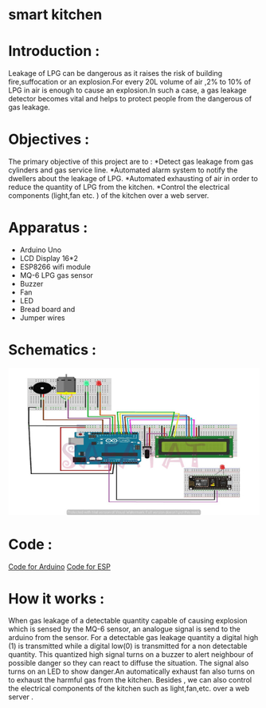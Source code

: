 # smart kitchen
# Introduction :
Leakage of LPG can be dangerous as it raises the risk of building fire,suffocation or an explosion.For every 20L volume of air ,2% to 10% of LPG in air is enough to cause an explosion.In such a case, a gas leakage detector becomes vital and helps to protect people from the dangerous of gas leakage.
# Objectives : 
The primary objective of this project are to :
*Detect gas leakage from gas cylinders and gas service line.
*Automated alarm system to notify the dwellers about the leakage of LPG.
*Automated exhausting of air in order to reduce the quantity of LPG from the kitchen.
*Control the electrical components (light,fan etc. ) of the kitchen over a web server.
# Apparatus : 
* Arduino Uno
* LCD Display 16*2
* ESP8266 wifi module
* MQ-6 LPG gas sensor
* Buzzer
* Fan
* LED
* Bread board and
* Jumper wires
# Schematics : 
![Schematics](smart-kitchen.jpg)
# Code : 
[Code for Arduino](Smart_Kitchen_Arduino.ino)
[Code for ESP](Smart_Kitchen_ESP.ino)
# How it works : 
When gas leakage of a detectable quantity capable of causing explosion which is sensed by the MQ-6 sensor, an analogue signal is send to the arduino from the sensor. For a detectable gas leakage quantity a digital high (1) is transmitted while a digital low(0) is transmitted for a non detectable quantity. This quantized high signal turns on a buzzer to alert neighbour of possible danger so they can react to diffuse the situation. The signal also turns on an LED to show danger.An automatically exhaust fan also turns on to exhaust the harmful gas from the kitchen.
Besides ,  we can also control the electrical components of the kitchen such as light,fan,etc. over a web server  .

